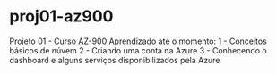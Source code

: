 # proj01-az900
Projeto 01 - Curso AZ-900
Aprendizado até o momento:
1 - Conceitos básicos de núvem
2 - Criando uma conta na Azure
3 - Conhecendo o dashboard e alguns serviços disponibilizados pela Azure
